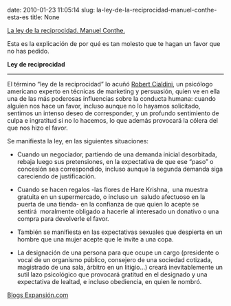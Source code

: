 date: 2010-01-23 11:05:14
slug: la-ley-de-la-reciprocidad-manuel-conthe-esta-es
title: None

[La ley de la reciprocidad. Manuel Conthe.](http://blogs.expansion.com/blogs/web/conthe.html?opcion=1&codPost=56000)

Esta es la explicación de por qué es tan molesto que te hagan un favor que no has pedido.

**Ley de reciprocidad**

** **

El término “ley de la reciprocidad” lo acuñó [Robert Cialdini](http://en.wikipedia.org/wiki/Robert_Cialdini), un psicólogo americano experto en técnicas de marketing y persuasión, quien ve en ella una de las más poderosas influencias sobre la conducta humana: cuando alguien nos hace un favor, incluso aunque no lo hayamos solicitado, sentimos un intenso deseo de corresponder, y un profundo sentimiento de culpa e ingratitud si no lo hacemos, lo que además provocará la cólera del que nos hizo el favor.

Se manifiesta la ley, en las siguientes situaciones:

- Cuando un negociador, partiendo de una demanda inicial desorbitada, rebaja luego sus pretensiones, en la expectativa de que ese “paso” o concesión sea correspondido, incluso aunque la segunda demanda siga careciendo de justificación.

- Cuando se hacen regalos -las flores de Hare Krishna,  una muestra gratuita en un supermercado, o incluso un  saludo afectuoso en la puerta de una tienda- en la confianza de que quien lo acepte se sentirá  moralmente obligado a hacerle al interesado un donativo o una compra para devolverle el favor.

- También se manifiesta en las expectativas sexuales que despierta en un hombre que una mujer acepte que le invite a una copa.

- La designación de una persona para que ocupe un cargo (presidente o vocal de un organismo público, consejero de una sociedad cotizada, magistrado de una sala, árbitro en un litigio…) creará inevitablemente un sutil lazo psicológico que provocará gratitud en el designado y una expectativa de lealtad, e incluso obediencia, en quien le nombró.

[Blogs Expansión.com](http://blogs.expansion.com/blogs/web/conthe.html?opcion=1&codPost=56000)

